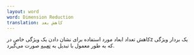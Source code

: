 ```yaml
---
layout: word
word: Dimension Reduction
translation: کاهش بعد
---
```


کاهش تعداد ابعاد مورد استفاده برای نشان دادن یک ویژگی خاص درz یک بردار ویژگی که به طور معمول با تبدیل به [تعبیه](e/embeddings) صورت می‌گیرد.
